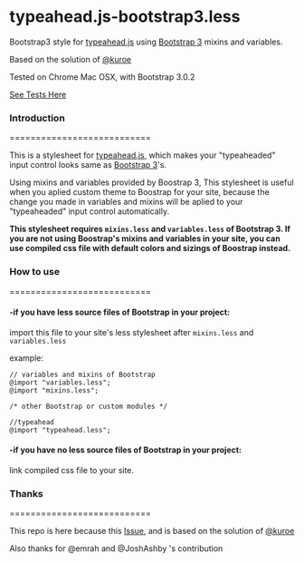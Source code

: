 typeahead.js-bootstrap3.less
===========================

Bootstrap3 style for [typeahead.js](https://github.com/twitter/typeahead.js) using [Bootstrap 3](https://github.com/twbs/bootstrap/) mixins and variables.

Based on the solution of [@kuroe](https://github.com/kuroe)

Tested on Chrome Mac OSX, with Bootstrap 3.0.2

[See Tests Here](http://little33.com/typeahead.js-bootstrap3.less/test.html)

### Introduction
===========================

This is a stylesheet for [typeahead.js](https://github.com/twitter/typeahead.js), which makes your "typeaheaded" input control looks same as [Bootstrap 3](https://github.com/twbs/bootstrap/)'s.

Using mixins and variables provided by Boostrap 3, This stylesheet is useful when you aplied custom theme to Boostrap for your site, because the change you made in variables and mixins will be aplied to your "typeaheaded" input control automatically.

**This stylesheet requires `mixins.less` and `variables.less` of Bootstrap 3. If you are not using Boostrap's mixins and variables in your site, you can use compiled css file with default colors and sizings of Boostrap instead.**

### How to use
===========================

#### -if you have less source files of Bootstrap in your project:

import this file to your site's less stylesheet after `mixins.less` and `variables.less`

example:

    // variables and mixins of Bootstrap
    @import "variables.less";
    @import "mixins.less";

    /* other Bootstrap or custom modules */

    //typeahead
    @import "typeahead.less";

#### -if you have no less source files of Bootstrap in your project:

link compiled css file to your site.

### Thanks
===========================

This repo is here because this [Issue](https://github.com/twitter/typeahead.js/issues/378), and is based on the solution of [@kuroe](http://jsfiddle.net/kuroe/qrtua/14/)

Also thanks for @emrah and @JoshAshby 's contribution